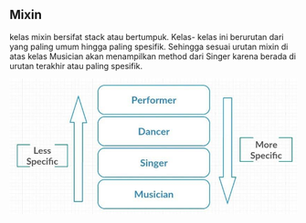 ## Mixin
kelas mixin bersifat stack atau bertumpuk. Kelas-
kelas ini berurutan dari yang paling umum hingga paling spesifik. Sehingga sesuai
urutan mixin di atas kelas Musician akan menampilkan method dari Singer karena berada di
urutan terakhir atau paling spesifik.

![Gambar Urutan](code_Implement_diagram.png)

